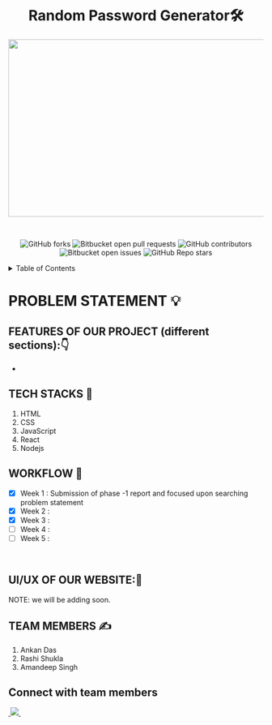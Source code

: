 <h1 align="center">Random Password Generator🛠</h1>

<p align="center">
<img src="headerImage.png" width="1000" height="350">
</p> 
<br>
<div align="center">
  
![GitHub forks](https://img.shields.io/github/forks/17rashi/random-password-generator?color=blue)
![Bitbucket open pull requests](https://img.shields.io/bitbucket/pr-raw/17rashi/random-password-generator?color=blue)
![GitHub contributors](https://img.shields.io/github/contributors/17rashi/random-password-generator?color=blue)
![Bitbucket open issues](https://img.shields.io/bitbucket/issues/17rashi/random-password-generator?color=blue)
![GitHub Repo stars](https://img.shields.io/github/stars/17rashi/random-password-generator?color=blue)
  
</div>

<!-- TABLE OF CONTENTS -->
<details>
  <summary>Table of Contents</summary>
  <ol>
    <li>
      <a href="">Problem Statement</a>
    </li>
    <li><a href="">Features of our project</a></li>
    <li><a href="">Tech Stacks</a></li>
    <li><a href="">Work Flow</a></li>
    <li><a href="">UI/UX of our website</a></li>
    <li><a href="">Team Members</a></li>
    <li><a href="">Connect with team members</a></li>
    <li><a href="">Acknowledgments</a></li>
  </ol>
</details>
  
# PROBLEM STATEMENT 💡


#### 

## FEATURES OF OUR PROJECT (different sections):👇

- 

## TECH STACKS 🛒
1. HTML
2. CSS
3. JavaScript
4. React
5. Nodejs

## WORKFLOW 📃


- [x] Week 1 : Submission of phase -1 report and focused upon searching problem statement
- [x] Week 2 : 
- [x] Week 3 :
- [ ] Week 4 :
- [ ] Week 5 :

<br>

## UI/UX OF OUR WEBSITE:🎨
 NOTE: we will be adding soon.

## TEAM MEMBERS ✍
1. Ankan Das
2. Rashi Shukla
3. Amandeep Singh

## Connect with team members

<!-- LinkedIn IDs -->
<a href="">
<img src="">
</a>

<a href="https://www.linkedin.com/in/rashi-shukla-9b2426200/">
<img src="https://img.shields.io/badge/Rashi-blue?style=flat&logo=linkedin&labelColor=blue">
</a>

<a href="">
<img src="">
</a>



